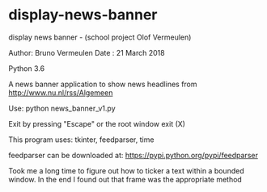 # display-news-banner
display news banner - (school project Olof Vermeulen)

Author: Bruno Vermeulen
Date  : 21 March 2018

Python 3.6

A news banner application to show news headlines from http://www.nu.nl/rss/Algemeen

Use: python news_banner_v1.py

Exit by pressing "Escape" or the root window exit (X)

This program uses: tkinter, feedparser, time

feedparser can be downloaded at: https://pypi.python.org/pypi/feedparser

Took me a long time to figure out how to ticker a text within a bounded window. In the end I found out
that frame was the appropriate method


